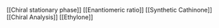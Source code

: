 [[Chiral stationary phase]]
[[Enantiomeric ratio]]
[[Synthetic Cathinone]]
[[Chiral Analysis]]
[[Ethylone]]
